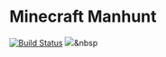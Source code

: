 # Minecraft Manhunt

[![Build Status](https://travis-ci.org/joemccann/dillinger.svg?branch=master)](https://travis-ci.org/joemccann/dillinger)
<img src="https://img.shields.io/badge/Python-3766AB?style=flat-square&logo=Python&logoColor=white"/></a>&nbsp 
